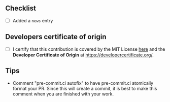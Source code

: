 <!--
Thank you for pull request.
Below are a few things we ask you kindly to self-check before getting a review. Remove checks that are not relevant.
-->

<!--
Please note any issues this fixes using [closing keywords]( https://help.github.com/articles/closing-issues-using-keywords/ ):
-->


## Checklist
* [ ] Added a ``news`` entry
<!-- see https://regro.github.io/rever-docs/news.html for details on how to add news entry (you do not need to run the rever command) -->

## Developers certificate of origin
- [ ] I certify that this contribution is covered by the MIT License [here](https://github.com/OpenFreeEnergy/openfe/blob/main/LICENSE) and the **Developer Certificate of Origin** at <https://developercertificate.org/>.

## Tips
* Comment "pre-commit.ci autofix" to have pre-commit.ci atomically format your PR.
  Since this will create a commit, it is best to make this comment when you are finished with your work.

